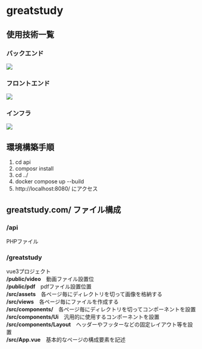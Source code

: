 # greatstudy

## 使用技術一覧
### バックエンド
<img src="https://img.shields.io/badge/-Php-777BB4.svg?logo=php&style=for-the-badge">

### フロントエンド
<img src="https://img.shields.io/badge/-Vue.js-4FC08D.svg?logo=vue.js&style=for-the-badge">

### インフラ
<img src="https://img.shields.io/badge/-Docker-1488C6.svg?logo=docker&style=for-the-badge">

## 環境構築手順
1. cd api
2. composr install
3. cd ../
4. docker compose up --build
5. http://localhost:8080/ にアクセス

## greatstudy.com/ ファイル構成
### /api
PHPファイル
### /greatstudy
vue3プロジェクト  
**/public/video**　動画ファイル設置位  
**/public/pdf**　pdfファイル設置位置  
**/src/assets**　各ページ毎にディレクトリを切って画像を格納する  
**/src/views**　各ページ毎にファイルを作成する  
**/src/components/**　各ページ毎にディレクトリを切ってコンポーネントを設置  
**/src/components/Ui**　汎用的に使用するコンポーネントを設置  
**/src/components/Layout**　ヘッダーやフッターなどの固定レイアウト等を設置  
**/src/App.vue**　基本的なページの構成要素を記述  
